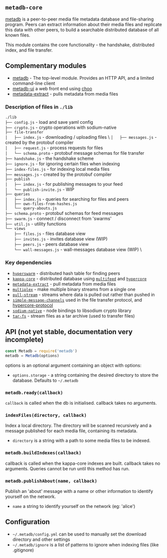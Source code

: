## `metadb-core`

[metadb](https://github.com/ameba23/metadb) is a peer-to-peer media file metadata database and file-sharing program. Peers can extract information about their media files and replicate this data with other peers, to build a searchable distributed database of all known files.

This module contains the core functionality - the handshake, distributed index, and file transfer.

## Complementary modules

- [metadb](https://github.com/ameba23/metadb) - The top-level module. Provides an HTTP API, and a limited command-line client 
- [metadb-ui](https://github.com/ameba23/metadb-ui) a web front end using [choo](https://choo.io/)
- [metadata-extract](https://github.com/ameba23/metadata-extract) - pulls metadata from media files

### Description of files in `./lib`

`./lib` \
`├── config.js` - load and save yaml config \
`├── crypto.js` - crypto operations with sodium-native \
`├── file-transfer` \
`│   ├── index.js` - downloading / uploading files \ 
`│   ├── messages.js` - created by the protobuf compiler \
`│   ├── request.js` - process requests for files \
`│   └── schema.proto` - protobuf message schemas for file transfer \
`├── handshake.js` - the handshake scheme \
`├── ignore.js` - for ignoring certain files when indexing \
`├── index-files.js` - for indexing local media files \
`├── messages.js` - created by the protobuf compiler \
`├── publish` \
`│   ├── index.js` - for publishing messages to your feed \
`│   └── publish-invite.js` - WIP \
`├── queries` \
`│   ├── index.js` - queries for searching for files and peers \
`│   ├── own-files-from-hashes.js` \
`│   └── query-abouts.js` \
`├── schema.proto` - protobuf schemas for feed messages \
`├── swarm.js` - connect / disconnect from 'swarms' \
`├── util.js` - utility functions \
`└── views` \
`    ├── files.js` - files database view \
`    ├── invites.js` - invites database view (WIP) \
`    ├── peers.js` - peers database view \
`    └── wall-messages.js` - wall-messages database view (WIP) \

### Key dependencies

- [`hyperswarm`](https://github.com/hyperswarm/hyperswarm) - distributed hash table for finding peers
- [`kappa-core`](https://github.com/kappa-db/kappa-core) - distributed database using [`multifeed`](https://github.com/kappa-db/multifeed) and [`hypercore`](https://github.com/hypercore-protocol/hypercore)
- [`metadata-extract`](https://github.com/ameba23/metadata-extract) - pull metadata from media files
- [`multiplex`](https://github.com/maxogden/multiplex) - make multiple binary streams from a single one
- [`pull-stream`](https://pull-stream.github.io/) - streams where data is pulled out rather than pushed in
- [`simple-message-channels`](https://github.com/mafintosh/simple-message-channels) used in the file transfer protocol, and [hypercore-protocol](https://github.com/hypercore-protocol/hypercore-protocol)
- [`sodium-native`](https://sodium-friends.github.io/docs/) - node bindings to libsodium crypto library
- [`tar-fs`](https://github.com/mafintosh/tar-fs) - stream files as a tar archive (used to transfer files)

## API (not yet stable, documentation very incomplete)

```js
const Metadb = require('metadb')
metadb = Metadb(options)
```
options is an optional argument containing an object with options:
- `options.storage` - a string containing the desired directory to store the database. Defaults to `~/.metadb`

### `metadb.ready(callback)`

`callback` is called when the db is initialised. callback takes no arguments.

### `indexFiles(directory, callback)`

Index a local directory. The directory will be scanned recursively and a message published for each media file, containing its metadata.
- `directory` is a string with a path to some media files to be indexed.

### `metadb.buildIndexes(callback)`

callback is called when the kappa-core indexes are built. callback takes no arguments. Queries cannot be run until this method has run.

### `metadb.publishAbout(name, callback)`

Publish an 'about' message with a name or other information to identify yourself on the network.
- `name` a string to identify yourself on the network (eg: 'alice')

## Configuration

- `~/.metadb/config.yml` can be used to manually set the download directory and other settings
- `~/.metadb/ignore` is a list of patterns to ignore when indexing files (like .gitignore)
